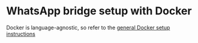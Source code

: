 # WhatsApp bridge setup with Docker
Docker is language-agnostic, so refer to the
[general Docker setup instructions](https://docs.mau.fi/bridges/python/setup/docker.html?bridge=whatsapp)
